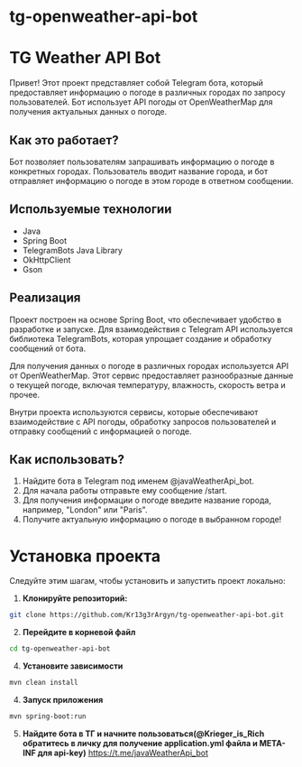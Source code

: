# tg-openweather-api-bot
# TG Weather API Bot

Привет! Этот проект представляет собой Telegram бота, который предоставляет информацию о погоде в различных городах по запросу пользователей. Бот использует API погоды от OpenWeatherMap для получения актуальных данных о погоде.

## Как это работает?

Бот позволяет пользователям запрашивать информацию о погоде в конкретных городах. Пользователь вводит название города, и бот отправляет информацию о погоде в этом городе в ответном сообщении.

## Используемые технологии

- Java
- Spring Boot
- TelegramBots Java Library
- OkHttpClient
- Gson

## Реализация

Проект построен на основе Spring Boot, что обеспечивает удобство в разработке и запуске. Для взаимодействия с Telegram API используется библиотека TelegramBots, которая упрощает создание и обработку сообщений от бота. 

Для получения данных о погоде в различных городах используется API от OpenWeatherMap. Этот сервис предоставляет разнообразные данные о текущей погоде, включая температуру, влажность, скорость ветра и прочее.

Внутри проекта используются сервисы, которые обеспечивают взаимодействие с API погоды, обработку запросов пользователей и отправку сообщений с информацией о погоде.

## Как использовать?

1. Найдите бота в Telegram под именем @javaWeatherApi_bot.
2. Для начала работы отправьте ему сообщение /start.
3. Для получения информации о погоде введите название города, например, "London" или "Paris".
4. Получите актуальную информацию о погоде в выбранном городе!

# Установка проекта

Следуйте этим шагам, чтобы установить и запустить проект локально:

1. **Клонируйте репозиторий:**

```bash
git clone https://github.com/Kr13g3rArgyn/tg-openweather-api-bot.git
```
2. **Перейдите в корневой файл**
```bash
cd tg-openweather-api-bot
```
4. **Установите зависимости**
```bash
mvn clean install
```
4. **Запуск приложения**
```bash
mvn spring-boot:run
```
5. **Найдите бота в ТГ и начните пользоваться(@Krieger_is_Rich обратитесь в личку для получение application.yml файла и META-INF для api-key)**
https://t.me/javaWeatherApi_bot
